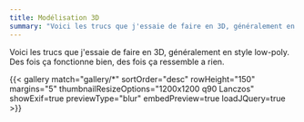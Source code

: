 ```yaml
---
title: Modélisation 3D
summary: "Voici les trucs que j'essaie de faire en 3D, généralement en style low-poly. Des fois ça fonctionne bien, des fois ça ressemble a rien."
---
```


Voici les trucs que j'essaie de faire en 3D, généralement en style low-poly. Des fois ça fonctionne bien, des fois ça ressemble a rien.

{{< gallery match="gallery/*" sortOrder="desc" rowHeight="150" margins="5" thumbnailResizeOptions="1200x1200 q90 Lanczos" showExif=true previewType="blur" embedPreview=true loadJQuery=true >}}
